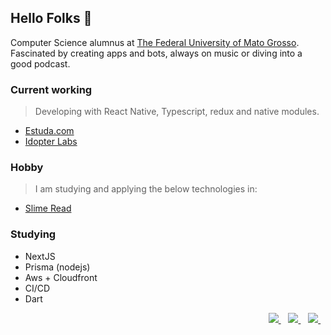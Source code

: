 ## Hello Folks 👋

Computer Science alumnus at [The Federal University of Mato Grosso](https://www.ufmt.br/). Fascinated by creating apps and bots, always on music or diving into a good podcast.


### Current working
> Developing with React Native, Typescript, redux and native modules.

- [Estuda.com](https://estuda.com/)
- [Idopter Labs](https://www.idopterlabs.com.br/)


### Hobby
> I am studying and applying the below technologies in:
- [Slime Read](https://slimeread.com/)


### Studying
- NextJS
- Prisma (nodejs)
- Aws + Cloudfront
- CI/CD 
- Dart 



<p align='right'>
  
  <a href="https://www.linkedin.com/in/aroldo-goulart-barros">
    <img src="https://img.shields.io/badge/linkedin-%230077B5.svg?&style=for-the-badge&logo=linkedin&logoColor=white" />
  </a>&nbsp;&nbsp;

 
  <a href="https://www.linkedin.com/in/aroldo-goulart-barros">
    <img src="https://img.shields.io/badge/React_Native-20232A?style=for-the-badge&logo=react&logoColor=61DAFB" />
  </a>&nbsp;&nbsp;
   <a href="https://stackoverflow.com/users/12880542/aroldo-goulart">
    <img src="https://img.shields.io/badge/Stack_Overflow-FE7A16?style=for-the-badge&logo=stack-overflow&logoColor=white" />
  </a>&nbsp;&nbsp;
  
</p>



